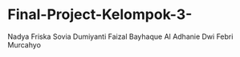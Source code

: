 # Final-Project-Kelompok-3-
Nadya Friska
Sovia Dumiyanti
Faizal Bayhaque Al Adhanie
Dwi Febri Murcahyo
